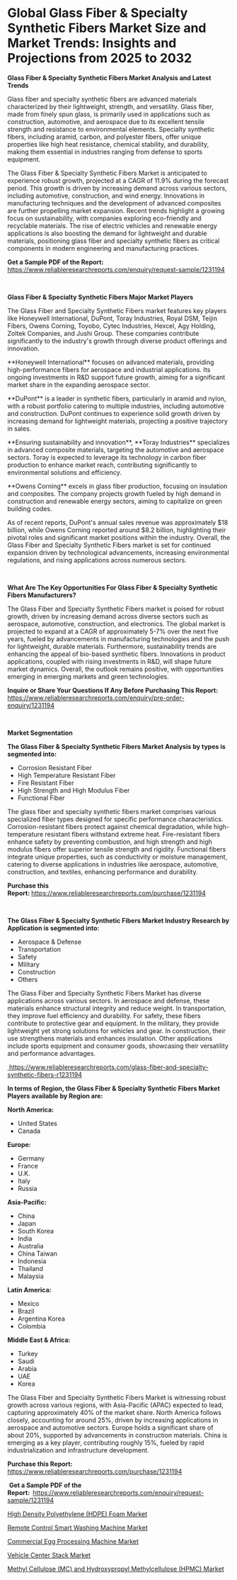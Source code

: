 <p><h1>Global Glass Fiber & Specialty Synthetic Fibers Market Size and Market Trends: Insights and Projections from 2025 to 2032</h1></p><p><strong>Glass Fiber & Specialty Synthetic Fibers Market Analysis and Latest Trends</strong></p>
<p><p>Glass fiber and specialty synthetic fibers are advanced materials characterized by their lightweight, strength, and versatility. Glass fiber, made from finely spun glass, is primarily used in applications such as construction, automotive, and aerospace due to its excellent tensile strength and resistance to environmental elements. Specialty synthetic fibers, including aramid, carbon, and polyester fibers, offer unique properties like high heat resistance, chemical stability, and durability, making them essential in industries ranging from defense to sports equipment.</p><p>The Glass Fiber & Specialty Synthetic Fibers Market is anticipated to experience robust growth, projected at a CAGR of 11.9% during the forecast period. This growth is driven by increasing demand across various sectors, including automotive, construction, and wind energy. Innovations in manufacturing techniques and the development of advanced composites are further propelling market expansion. Recent trends highlight a growing focus on sustainability, with companies exploring eco-friendly and recyclable materials. The rise of electric vehicles and renewable energy applications is also boosting the demand for lightweight and durable materials, positioning glass fiber and specialty synthetic fibers as critical components in modern engineering and manufacturing practices.</p></p>
<p><strong>Get a Sample PDF of the Report:&nbsp;</strong> <a href="https://www.reliableresearchreports.com/enquiry/request-sample/1231194?utm_campaign=16&utm_medium=2&utm_source=Github&utm_content=ia&utm_term=02022025&utm_id=glass-fiber-specialty-synthetic-fibers">https://www.reliableresearchreports.com/enquiry/request-sample/1231194</a></p>
<p>&nbsp;</p>
<p><strong>Glass Fiber & Specialty Synthetic Fibers Major Market Players</strong></p>
<p><p>The Glass Fiber and Specialty Synthetic Fibers market features key players like Honeywell International, DuPont, Toray Industries, Royal DSM, Teijin Fibers, Owens Corning, Toyobo, Cytec Industries, Hexcel, Agy Holding, Zoltek Companies, and Jushi Group. These companies contribute significantly to the industry's growth through diverse product offerings and innovation.</p><p>**Honeywell International** focuses on advanced materials, providing high-performance fibers for aerospace and industrial applications. Its ongoing investments in R&D support future growth, aiming for a significant market share in the expanding aerospace sector.</p><p>**DuPont** is a leader in synthetic fibers, particularly in aramid and nylon, with a robust portfolio catering to multiple industries, including automotive and construction. DuPont continues to experience solid growth driven by increasing demand for lightweight materials, projecting a positive trajectory in sales.</p><p>**Ensuring sustainability and innovation**, **Toray Industries** specializes in advanced composite materials, targeting the automotive and aerospace sectors. Toray is expected to leverage its technology in carbon fiber production to enhance market reach, contributing significantly to environmental solutions and efficiency.</p><p>**Owens Corning** excels in glass fiber production, focusing on insulation and composites. The company projects growth fueled by high demand in construction and renewable energy sectors, aiming to capitalize on green building codes.</p><p>As of recent reports, DuPont's annual sales revenue was approximately $18 billion, while Owens Corning reported around $8.2 billion, highlighting their pivotal roles and significant market positions within the industry. Overall, the Glass Fiber and Specialty Synthetic Fibers market is set for continued expansion driven by technological advancements, increasing environmental regulations, and rising applications across numerous sectors.</p></p>
<p>&nbsp;</p>
<p><strong>What Are The Key Opportunities For Glass Fiber & Specialty Synthetic Fibers Manufacturers?</strong></p>
<p><p>The Glass Fiber and Specialty Synthetic Fibers market is poised for robust growth, driven by increasing demand across diverse sectors such as aerospace, automotive, construction, and electronics. The global market is projected to expand at a CAGR of approximately 5-7% over the next five years, fueled by advancements in manufacturing technologies and the push for lightweight, durable materials. Furthermore, sustainability trends are enhancing the appeal of bio-based synthetic fibers. Innovations in product applications, coupled with rising investments in R&D, will shape future market dynamics. Overall, the outlook remains positive, with opportunities emerging in emerging markets and green technologies.</p></p>
<p><strong>Inquire or Share Your Questions If Any Before Purchasing This Report:</strong> <a href="https://www.reliableresearchreports.com/enquiry/pre-order-enquiry/1231194?utm_campaign=16&utm_medium=2&utm_source=Github&utm_content=ia&utm_term=02022025&utm_id=glass-fiber-specialty-synthetic-fibers">https://www.reliableresearchreports.com/enquiry/pre-order-enquiry/1231194</a></p>
<p>&nbsp;</p>
<p><strong>Market Segmentation</strong></p>
<p><strong>The Glass Fiber & Specialty Synthetic Fibers Market Analysis by types is segmented into:</strong></p>
<p><ul><li>Corrosion Resistant Fiber</li><li>High Temperature Resistant Fiber</li><li>Fire Resistant Fiber</li><li>High Strength and High Modulus Fiber</li><li>Functional Fiber</li></ul></p>
<p><p>The glass fiber and specialty synthetic fibers market comprises various specialized fiber types designed for specific performance characteristics. Corrosion-resistant fibers protect against chemical degradation, while high-temperature resistant fibers withstand extreme heat. Fire-resistant fibers enhance safety by preventing combustion, and high strength and high modulus fibers offer superior tensile strength and rigidity. Functional fibers integrate unique properties, such as conductivity or moisture management, catering to diverse applications in industries like aerospace, automotive, construction, and textiles, enhancing performance and durability.</p></p>
<p><strong>Purchase this Report:&nbsp;</strong><a href="https://www.reliableresearchreports.com/purchase/1231194?utm_campaign=16&utm_medium=2&utm_source=Github&utm_content=ia&utm_term=02022025&utm_id=glass-fiber-specialty-synthetic-fibers">https://www.reliableresearchreports.com/purchase/1231194</a></p>
<p>&nbsp;</p>
<p><strong>The Glass Fiber & Specialty Synthetic Fibers Market Industry Research by Application is segmented into:</strong></p>
<p><ul><li>Aerospace & Defense</li><li>Transportation</li><li>Safety</li><li>Military</li><li>Construction</li><li>Others</li></ul></p>
<p><p>The Glass Fiber and Specialty Synthetic Fibers Market has diverse applications across various sectors. In aerospace and defense, these materials enhance structural integrity and reduce weight. In transportation, they improve fuel efficiency and durability. For safety, these fibers contribute to protective gear and equipment. In the military, they provide lightweight yet strong solutions for vehicles and gear. In construction, their use strengthens materials and enhances insulation. Other applications include sports equipment and consumer goods, showcasing their versatility and performance advantages.</p></p>
<p><a href="https://www.reliableresearchreports.com/glass-fiber-and-specialty-synthetic-fibers-r1231194?utm_campaign=16&utm_medium=2&utm_source=Github&utm_content=ia&utm_term=02022025&utm_id=glass-fiber-specialty-synthetic-fibers">&nbsp;https://www.reliableresearchreports.com/glass-fiber-and-specialty-synthetic-fibers-r1231194</a></p>
<p><strong>In terms of Region, the Glass Fiber & Specialty Synthetic Fibers Market Players available by Region are:</strong></p>
<p>
    <p> <strong> North America: </strong>
        <ul>
            <li>United States</li>
            <li>Canada</li>
        </ul>
        </p> 
    <p> <strong> Europe: </strong>
        <ul>
            <li>Germany</li>
            <li>France</li>
            <li>U.K.</li>
            <li>Italy</li>
            <li>Russia</li>
        </ul>
        </p> 
    <p> <strong> Asia-Pacific: </strong>
        <ul>
            <li>China</li>
            <li>Japan</li>
            <li>South Korea</li>
            <li>India</li>
            <li>Australia</li>
            <li>China Taiwan</li>
            <li>Indonesia</li>
            <li>Thailand</li>
            <li>Malaysia</li>
        </ul>
        </p> 
    <p> <strong> Latin America: </strong>
        <ul>
            <li>Mexico</li>
            <li>Brazil</li>
            <li>Argentina Korea</li>
            <li>Colombia</li>
        </ul>
        </p> 
    <p> <strong> Middle East & Africa: </strong>
        <ul>
            <li>Turkey</li>
            <li>Saudi</li>
            <li>Arabia</li>
            <li>UAE</li>
            <li>Korea</li>
        </ul>
    </p>
    </p>
<p><p>The Glass Fiber and Specialty Synthetic Fibers Market is witnessing robust growth across various regions, with Asia-Pacific (APAC) expected to lead, capturing approximately 40% of the market share. North America follows closely, accounting for around 25%, driven by increasing applications in aerospace and automotive sectors. Europe holds a significant share of about 20%, supported by advancements in construction materials. China is emerging as a key player, contributing roughly 15%, fueled by rapid industrialization and infrastructure development.</p></p>
<p><strong>Purchase this Report: </strong><a href="https://www.reliableresearchreports.com/purchase/1231194?utm_campaign=16&utm_medium=2&utm_source=Github&utm_content=ia&utm_term=02022025&utm_id=glass-fiber-specialty-synthetic-fibers">https://www.reliableresearchreports.com/purchase/1231194</a></p>
<p>&nbsp;<strong>Get a Sample PDF of the Report:&nbsp;&nbsp;</strong><a href="https://www.reliableresearchreports.com/enquiry/request-sample/1231194?utm_campaign=16&utm_medium=2&utm_source=Github&utm_content=ia&utm_term=02022025&utm_id=glass-fiber-specialty-synthetic-fibers">https://www.reliableresearchreports.com/enquiry/request-sample/1231194</a></p>
<p><strong></strong></p>
<p><p><a href="https://github.com/bholdsfofie/Market-Research-Report-List-1/blob/main/high-density-polyethylene-hdpe-foam-market.md?utm_campaign=16&utm_medium=2&utm_source=Github&utm_content=ia&utm_term=02022025&utm_id=glass-fiber-specialty-synthetic-fibers">High Density Polyethylene (HDPE) Foam Market</a></p><p><a href="https://www.linkedin.com/pulse/remote-control-smart-washing-machine-market-highlights-x99qf?utm_campaign=16&utm_medium=2&utm_source=Github&utm_content=ia&utm_term=02022025&utm_id=glass-fiber-specialty-synthetic-fibers">Remote Control Smart Washing Machine Market</a></p><p><a href="https://www.linkedin.com/pulse/accelerated-growth-commercial-egg-processing-machine-market-psw7e?utm_campaign=16&utm_medium=2&utm_source=Github&utm_content=ia&utm_term=02022025&utm_id=glass-fiber-specialty-synthetic-fibers">Commercial Egg Processing Machine Market</a></p><p><a href="https://www.linkedin.com/pulse/latest-trends-applications-growth-forecast-global-vehicle-6pime?utm_campaign=16&utm_medium=2&utm_source=Github&utm_content=ia&utm_term=02022025&utm_id=glass-fiber-specialty-synthetic-fibers">Vehicle Center Stack Market</a></p><p><a href="https://github.com/mezokathleen834/Market-Research-Report-List-1/blob/main/methyl-cellulose-mc-and-hydroxypropyl-methylcellulose-hpmc-market.md?utm_campaign=16&utm_medium=2&utm_source=Github&utm_content=ia&utm_term=02022025&utm_id=glass-fiber-specialty-synthetic-fibers">Methyl Cellulose (MC) and Hydroxypropyl Methylcellulose (HPMC) Market</a></p></p>